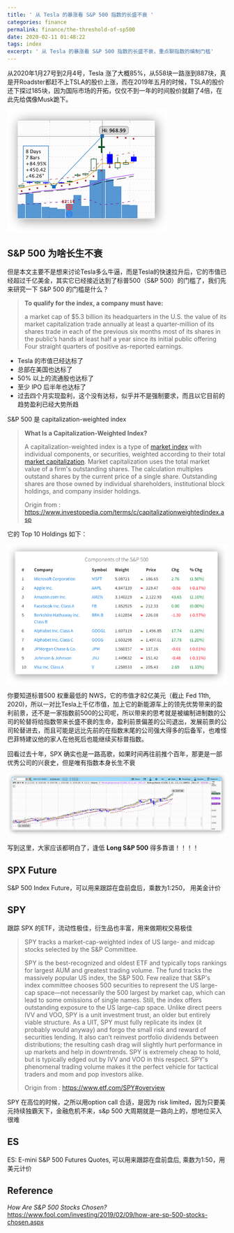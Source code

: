 ```yaml
---
title: ' 从 Tesla 的暴涨看 S&P 500 指数的长盛不衰 '
categories: finance
permalink: finance/the-threshold-of-sp500
date: 2020-02-11 01:48:22
tags: index
excerpt: ' 从 Tesla 的暴涨看 S&P 500 指数的长盛不衰，重点聊指数的编制门槛'
---
```


从2020年1月27号到2月4号，Tesla 涨了大概85%，从558块一路涨到887块，真是开Roadster都赶不上TSLA的股价上涨，而在2019年五月的时候，TSLA的股价还下探过185块，因为国际市场的开拓，仅仅不到一年的时间股价就翻了4倍，在此先给偶像Musk跪下。

![image-20200211015932474](the-threshold-of-sp500/image-20200211015932474.png)



## S&P 500 为啥长生不衰

但是本文主要不是想来讨论Tesla多么牛逼，而是Tesla的快速拉升后，它的市值已经超过千亿美金，其实它已经接近达到了标普500（S&P 500）的门槛了，我们先来研究一下 S&P 500 的门槛是什么？

> **To qualify for the index, a company must have:**
>
> a market cap of $5.3 billion
> its headquarters in the U.S.
> the value of its market capitalization trade annually
> at least a quarter-million of its shares trade in each of the previous six months
> most of its shares in the public’s hands
> at least half a year since its initial public offering
> Four straight quarters of positive as-reported earnings.


* Tesla 的市值已经达标了
* 总部在美国也达标了
* 50% 以上的流通股也达标了
* 至少 IPO 后半年也达标了
* 过去四个月实现盈利，这个没有达标，似乎并不是强制要求，而且以它目前的趋势盈利已经大势所趋

S&P 500 是 capitalization-weighted index

>**What Is a Capitalization-Weighted Index?**
>
>A capitalization-weighted index is a type of [market index](https://www.investopedia.com/terms/m/marketindex.asp) with individual components, or securities, weighted according to their total [market capitalization](https://www.investopedia.com/terms/m/marketcapitalization.asp). Market capitalization uses the total market value of a firm's outstanding shares. The calculation multiples outstand shares by the current price of a single share. Outstanding shares are those owned by individual shareholders, institutional block holdings, and company insider holdings.
>
>Origin from : https://www.investopedia.com/terms/c/capitalizationweightedindex.asp

它的 Top 10 Holdings 如下：

![image-20200211034750308](the-threshold-of-sp500/image-20200211034750308.png)

你要知道标普500 权重最低的 NWS，它的市值才82亿美元（截止 Fed 11th, 2020)，所以一对比Tesla上千亿市值，加上它的新能源车上的领先优势带来的盈利前景，还不是一家指数前500的公司呢，所以带来的思考就是被编制进制数的公司的轮替将给指数带来长盛不衰的生命，盈利前景偏差的公司退出，发展前景的公司轮替进去，而且可能是远比先前的在指数末尾的公司强大得多的后备军，也难怪巴菲特建议他的家人在他死后也能继续买标普指数。

回看过去十年，SPX 确实也是一路高歌，如果时间再往前推个百年，那更是一部优秀公司的兴衰史，但是唯有指数本身长生不衰

![image-20200211033533340](the-threshold-of-sp500/image-20200211033533340.png)



写到这里，大家应该都明白了，逢低 **Long S&P 500** 得多靠谱！！！！



## SPX Future

S&P 500 Index Future，可以用来跟踪在盘前盘后，乘数为1:250， 用美金计价



## SPY

跟踪 SPX 的ETF，流动性极佳，衍生品也丰富，用来做期权交易极佳

> SPY tracks a market-cap-weighted index of US large- and midcap stocks selected by the S&P Committee.
>
> SPY is the best-recognized and oldest ETF and typically tops rankings for largest AUM and greatest trading volume. The fund tracks the massively popular US index, the S&P 500. Few realize that S&P's index committee chooses 500 securities to represent the US large-cap space—not necessarily the 500 largest by market cap, which can lead to some omissions of single names. Still, the index offers outstanding exposure to the US large-cap space. Unlike direct peers IVV and VOO, SPY is a unit investment trust, an older but entirely viable structure. As a UIT, SPY must fully replicate its index (it probably would anyway) and forgo the small risk and reward of securities lending. It also can’t reinvest portfolio dividends between distributions; the resulting cash drag will slightly hurt performance in up markets and help in downtrends. SPY is extremely cheap to hold, but is typically edged out by IVV and VOO in this respect. SPY's phenomenal trading volume makes it the perfect vehicle for tactical traders and mom and pop investors alike.
>
> Origin from : https://www.etf.com/SPY#overview



SPY 在高位的时候，之所以用option call 合适，是因为 risk limited，因为只要美元持续独霸天下，金融危机不来，s&p 500 大周期就是一路向上的，想地位买入很难



## ES

ES: E-mini S&P 500 Futures Quotes, 可以用来跟踪在盘前盘后, 乘数为1:50，用美元计价





## Reference
_How Are S&P 500 Stocks Chosen?_
https://www.fool.com/investing/2019/02/09/how-are-sp-500-stocks-chosen.aspx